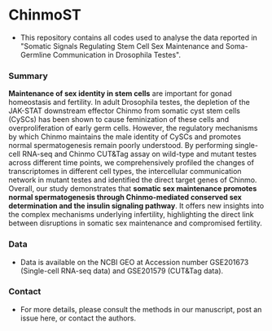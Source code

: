 # ChinmoST
- This repository contains all codes used to analyse the data reported in "Somatic Signals Regulating Stem Cell Sex Maintenance and Soma- Germline Communication in Drosophila Testes".

### Summary
**Maintenance of sex identity in stem cells** are important for gonad homeostasis and fertility. In adult Drosophila testes, the depletion of the JAK-STAT downstream effector Chinmo from somatic cyst stem cells (CySCs) has been shown to cause feminization of these cells and overproliferation of early germ cells. However, the regulatory mechanisms by which Chinmo maintains the male identity of CySCs and promotes normal spermatogenesis remain poorly understood. By performing single-cell RNA-seq and Chinmo CUT&Tag assay on wild-type and mutant testes across different time points, we comprehensively profiled the changes of transcriptomes in different cell types, the intercellular communication network in mutant testes and identified the direct target genes of Chinmo. Overall, our study demonstrates that **somatic sex maintenance promotes normal spermatogenesis through Chinmo-mediated conserved sex determination and the insulin signaling pathway**. It offers new insights into the complex mechanisms underlying infertility, highlighting the direct link between disruptions in somatic sex maintenance and compromised fertility.


### Data 
- Data is available on the NCBI GEO at Accession number GSE201673 (Single-cell RNA-seq data) and GSE201579 (CUT&Tag data).


### Contact
- For more details, please consult the methods in our manuscript, post an issue here, or contact the authors.

